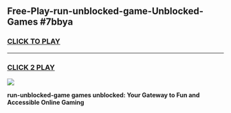 
## Free-Play-run-unblocked-game-Unblocked-Games #7bbya
<h3>
<a href="https://news.freeplayer.one?title=run-unblocked-game&ref=8M">CLICK TO PLAY</a></h3>
<hr>

<h3>
<a href="https://news.freeplayer.one?title=run-unblocked-game&ref=8M">CLICK 2 PLAY</a>
  
</h3>

<a href="https://news.freeplayer.one?title=run-unblocked-game&ref=8M"><img src="https://clearcache.store/games.png"></a>


**run-unblocked-game games unblocked: Your Gateway to Fun and Accessible Online Gaming**

